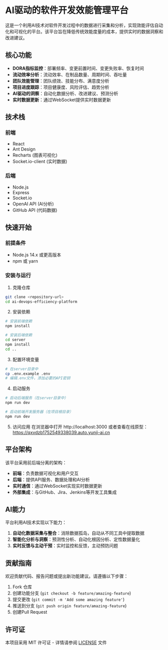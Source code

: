 # AI驱动的软件开发效能管理平台

这是一个利用AI技术对软件开发过程中的数据进行采集和分析，实现效能评估自动化和可视化的平台。该平台旨在降低传统效能度量的成本，提供实时的数据洞察和改进建议。

## 核心功能

- **DORA指标监控**：部署频率、变更前置时间、变更失败率、恢复时间
- **流动效率分析**：流动效率、在制品数量、周期时间、吞吐量
- **团队效能管理**：团队绩效、技能分布、满意度分析
- **项目进度跟踪**：项目健康度、风险评估、趋势分析
- **AI驱动的洞察**：自动化数据分析、改进建议、预测分析
- **实时数据更新**：通过WebSocket提供实时数据更新

## 技术栈

### 前端
- React
- Ant Design
- Recharts (图表可视化)
- Socket.io-client (实时数据)

### 后端
- Node.js
- Express
- Socket.io
- OpenAI API (AI分析)
- GitHub API (代码数据)

## 快速开始

### 前提条件
- Node.js 14.x 或更高版本
- npm 或 yarn

### 安装与运行

1. 克隆仓库
```bash
git clone <repository-url>
cd ai-devops-efficiency-platform
```

2. 安装依赖
```bash
# 安装前端依赖
npm install

# 安装后端依赖
cd server
npm install
cd ..
```

3. 配置环境变量
```bash
# 在server目录中
cp .env.example .env
# 编辑.env文件，添加必要的API密钥
```

4. 启动服务
```bash
# 启动后端服务（在server目录中）
npm run dev

# 启动前端开发服务器（在项目根目录）
npm run dev
```

5. 访问应用
在浏览器中打开 http://localhost:3000
或者查看在线原型：https://qxvdzb1752549338039.auto.yunji-ai.cn

## 平台架构

该平台采用前后端分离的架构：

- **前端**：负责数据可视化和用户交互
- **后端**：提供API服务、数据处理和AI分析
- **实时通信**：通过WebSocket实现实时数据更新
- **外部集成**：与GitHub、Jira、Jenkins等开发工具集成

## AI能力

平台利用AI技术实现以下能力：

1. **自动化数据采集与整合**：消除数据孤岛，自动从不同工具中提取数据
2. **智能化分析与洞察**：预测性分析、自动化根因分析、定性数据量化
3. **实时反馈与主动干预**：实时监控和反馈，主动预防问题

## 贡献指南

欢迎贡献代码、报告问题或提出新功能建议。请遵循以下步骤：

1. Fork 仓库
2. 创建功能分支 (`git checkout -b feature/amazing-feature`)
3. 提交更改 (`git commit -m 'Add some amazing feature'`)
4. 推送到分支 (`git push origin feature/amazing-feature`)
5. 创建Pull Request

## 许可证

本项目采用 MIT 许可证 - 详情请参阅 [LICENSE](LICENSE) 文件
